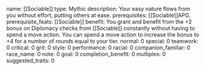 name: [[Sociable]]
type: Mythic
description: Your easy nature flows from you without effort, putting others at ease.
prerequisites: [[Sociable]]APG.
prerequisite_feats: [[Sociable]]
benefit: You grant and benefit from the +2 bonus on Diplomacy checks from [[Sociable]] constantly without having to spend a move action. You can spend a move action to increase the bonus to +4 for a number of rounds equal to your tier.
normal: 0
special: 0
teamwork: 0
critical: 0
grit: 0
style: 0
performance: 0
racial: 0
companion_familiar: 0
race_name: 0
note: 0
goal: 0
completion_benefit: 0
multiples: 0
suggested_traits: 0
